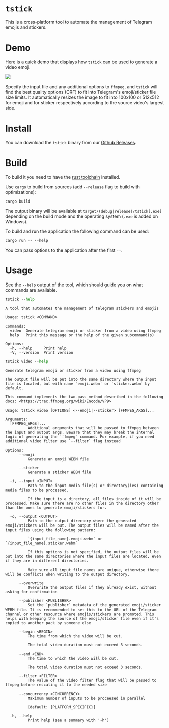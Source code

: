 # `tstick`

This is a cross-platform tool to automate the management of Telegram emojis and stickers.

# Demo

Here is a quick demo that displays how `tstick` can be used to generate a video emoji.

![](https://user-images.githubusercontent.com/36276403/229662583-649da937-c4cd-4d0d-ba36-b67f939afe5a.gif)


Specify the input file and any additional options to `ffmpeg`, and `tstick` will find the best quality options (CRF) to fit into Telegram's emoji/sticker file size limits. It automatically resizes the image to fit into 100x100 or 512x512 for emoji and for sticker respectively according to the source video's largest side.

# Install

You can download the `tstick` binary from our [Github Releases](https://github.com/Veetaha/tstick/releases).

# Build

To build it you need to have the [rust toolchain](https://www.rust-lang.org/tools/install) installed.

Use `cargo` to build from sources (add `--release` flag to build with optimizations):

```
cargo build
```

The output binary will be available at `target/(debug|release)/tstick[.exe]` depending
on the build mode and the operating system (`.exe` is added on Windows).

To build and run the application the following command can be used:

```
cargo run -- --help
```

You can pass options to the application after the first `--`.

# Usage

See the `--help` output of the tool, which should guide you on what commands are available.

```py
tstick --help
```
```
A tool that automates the management of telegram stickers and emojis

Usage: tstick <COMMAND>

Commands:
  video  Generate telegram emoji or sticker from a video using ffmpeg
  help   Print this message or the help of the given subcommand(s)

Options:
  -h, --help     Print help
  -V, --version  Print version
```

```py
tstick video --help
```
```
Generate telegram emoji or sticker from a video using ffmpeg

The output file will be put into the same directory where the input file is located, but with name `emoji.webm` or `sticker.webm` by default.

This command implements the two-pass method described in the following docs: <https://trac.ffmpeg.org/wiki/Encode/VP9>

Usage: tstick video [OPTIONS] <--emoji|--sticker> [FFMPEG_ARGS]...

Arguments:
  [FFMPEG_ARGS]...
          Additional arguments that will be passed to ffmpeg between the input and output args. Beware that they may break the internal logic of generating the `ffmpeg` command. For example, if you need additional video filter use `--filter` flag instead

Options:
      --emoji
          Generate an emoji WEBM file

      --sticker
          Generate a sticker WEBM file

  -i, --input <INPUT>
          Path to the input media file(s) or directory(ies) containing media files to be processed.

          If the input is a directory, all files inside of it will be processed. Make sure there are no other files in the directory other than the ones to generate emoji/stickers for.

  -o, --output <OUTPUT>
          Path to the output directory where the generated emoji/stickers will be put. The output files will be named after the input files using the following pattern:

          `{input_file_name}.emoji.webm` or `{input_file_name}.sticker.webm`

          If this options is not specified, the output files will be put into the same directories where the input files are located, even if they are in different directories.

          Make sure all input file names are unique, otherwise there will be conflicts when writing to the output directory.

      --overwrite
          Overwrite the output files if they already exist, without asking for confirmation

      --publisher <PUBLISHER>
          Set the `publisher` metadata of the generated emoji/sticker WEBM file. It is recommended to set this to the URL of the Telegram channel or other resource where emojis/stickers are promoted. This helps with keeping the source of the emoji/sticker file even if it's copied to another pack by someone else

      --begin <BEGIN>
          The time from which the video will be cut.

          The total video duration must not exceed 3 seconds.

      --end <END>
          The time to which the video will be cut.

          The total video duration must not exceed 3 seconds.

      --filter <FILTER>
          The value of the video filter flag that will be passed to ffmpeg before rescaling it to the needed size

      --concurrency <CONCURRENCY>
          Maximum number of inputs to be proceesed in parallel

          [default: {PLATFORM_SPECIFIC}]

  -h, --help
          Print help (see a summary with '-h')
```
